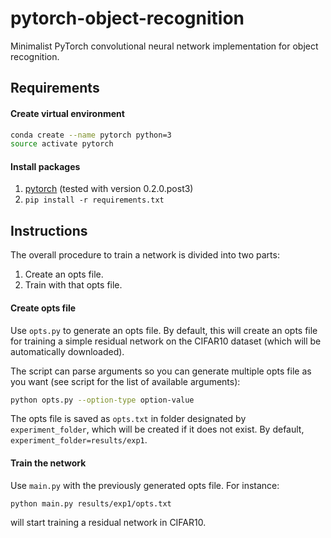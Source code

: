 # pytorch-object-recognition
Minimalist PyTorch convolutional neural network implementation for object recognition.

## Requirements

#### Create virtual environment

```bash
conda create --name pytorch python=3
source activate pytorch
```

#### Install packages
1) [pytorch](http://pytorch.org/) (tested with version 0.2.0.post3)
2) `pip install -r requirements.txt` 

## Instructions

The overall procedure to train a network is divided into two parts:
1) Create an opts file.
2) Train with that opts file.

#### Create opts file

Use `opts.py` to generate an opts file. By default, this will create an opts file for training a simple residual network on the CIFAR10 dataset (which will be automatically downloaded).

The script can parse arguments so you can generate multiple opts file as you want (see script for the list of available arguments):
```bash
python opts.py --option-type option-value
```

The opts file is saved as `opts.txt` in folder designated by `experiment_folder`, which will be created if it does not exist. By default, `experiment_folder=results/exp1`.

#### Train the network

Use `main.py` with the previously generated opts file. For instance:
```bash
python main.py results/exp1/opts.txt
```
will start training a residual network in CIFAR10.

